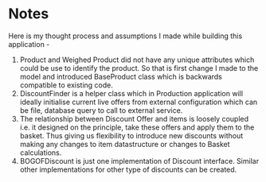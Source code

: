 # Notes

Here is my thought process and assumptions I made while building this application -

1. Product and Weighed Product did not have any unique attributes which could be use to identify the product.  So that is first change I made to the model and introduced BaseProduct class which is backwards compatible to existing code.
2. DiscountFinder is a helper class which in Production application will ideally initialise current live offers from external configuration which can be file, database query to call to external service.  
3. The relationship between Discount Offer and items is loosely coupled i.e. it designed on the principle, take these offers and apply them to the basket.  Thus giving us flexibility to introduce new discounts without making any changes to item datastructure or changes to Basket calculations.
4. BOGOFDiscount is just one implementation of Discount interface.  Similar other implementations for other type of discounts can be created.